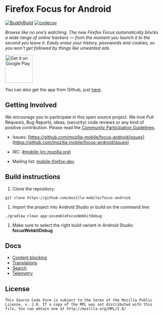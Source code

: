 # Firefox Focus for Android

[![BuddyBuild](https://dashboard.buddybuild.com/api/statusImage?appID=584f67f6f3d6eb01000842d6&branch=master&build=latest)](https://dashboard.buddybuild.com/apps/584f67f6f3d6eb01000842d6/build/latest?branch=master)
 [![codecov](https://codecov.io/gh/mozilla-mobile/focus-android/branch/master/graph/badge.svg)](https://codecov.io/gh/mozilla-mobile/focus-android/branch/master)

_Browse like no one’s watching. The new Firefox Focus automatically blocks a wide range of online trackers — from the moment you launch it to the second you leave it. Easily erase your history, passwords and cookies, so you won’t get followed by things like unwanted ads._

<a href="https://play.google.com/store/apps/details?id=org.mozilla.focus" target="_blank">
<img src="https://play.google.com/intl/en_us/badges/images/generic/en-play-badge.png" alt="Get it on Google Play" height="90"/></a>

You can also get the app from Github, just [here](https://github.com/mozilla-mobile/focus-android/releases).

Getting Involved
----------------

We encourage you to participate in this open source project. We love Pull Requests, Bug Reports, ideas, (security) code reviews or any kind of positive contribution. Please read the [Community Participation Guidelines](https://www.mozilla.org/en-US/about/governance/policies/participation/).

* Issues: [https://github.com/mozilla-mobile/focus-android/issues](https://github.com/mozilla-mobile/focus-android/issues)

* IRC: [#mobile (irc.mozilla.org)](https://wiki.mozilla.org/IRC)

* Mailing list: [mobile-firefox-dev](https://mail.mozilla.org/listinfo/mobile-firefox-dev)

Build instructions
------------------

1. Clone the repository:

  ```shell
  git clone https://github.com/mozilla-mobile/focus-android
  ```

1. Import the project into Android Studio or build on the command line:

  ```shell
  ./gradlew clean app:assembleFocusWebkitDebug
  ```

1. Make sure to select the right build variant in Android Studio: **focusWebkitDebug**

Docs
----

* [Content blocking](docs/contentblocking.md)
* [Translations](docs/translations.md)
* [Search](docs/search.md)
* [Telemetry](docs/telemetry.md)

License
-------

    This Source Code Form is subject to the terms of the Mozilla Public
    License, v. 2.0. If a copy of the MPL was not distributed with this
    file, You can obtain one at http://mozilla.org/MPL/2.0/
